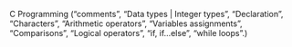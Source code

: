 C Programming
(“comments”, “Data types | Integer types”, “Declaration”, 
“Characters”, “Arithmetic operators”, “Variables assignments”, 
“Comparisons”, “Logical operators”, “if, if…else”, “while loops”.)
